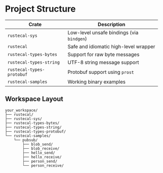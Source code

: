 # Project Structure

| Crate | Description |
|-------|-------------|
| `rustecal-sys` | Low-level unsafe bindings (via `bindgen`) |
| `rustecal` | Safe and idiomatic high-level wrapper |
| `rustecal-types-bytes` | Support for raw byte messages |
| `rustecal-types-string` | UTF-8 string message support |
| `rustecal-types-protobuf` | Protobuf support using `prost` |
| `rustecal-samples` | Working binary examples |

## Workspace Layout

```
your_workspace/
├── rustecal/
├── rustecal-sys/
├── rustecal-types-bytes/
├── rustecal-types-string/
├── rustecal-types-protobuf/
└── rustecal-samples/
    └── pubsub/
        ├── blob_send/
        ├── blob_receive/
        ├── hello_send/
        ├── hello_receive/
        ├── person_send/
        └── person_receive/
```
